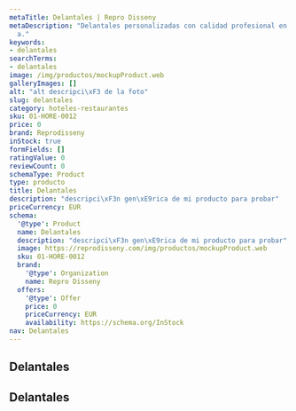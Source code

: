 ```yaml
---
metaTitle: Delantales | Repro Disseny
metaDescription: "Delantales personalizadas con calidad profesional en Catalu\xF1\
  a."
keywords:
- delantales
searchTerms:
- delantales
image: /img/productos/mockupProduct.web
galleryImages: []
alt: "alt descripci\xF3 de la foto"
slug: delantales
category: hoteles-restaurantes
sku: 01-HORE-0012
price: 0
brand: Reprodisseny
inStock: true
formFields: []
ratingValue: 0
reviewCount: 0
schemaType: Product
type: producto
title: Delantales
description: "descripci\xF3n gen\xE9rica de mi producto para probar"
priceCurrency: EUR
schema:
  '@type': Product
  name: Delantales
  description: "descripci\xF3n gen\xE9rica de mi producto para probar"
  image: https://reprodisseny.com/img/productos/mockupProduct.web
  sku: 01-HORE-0012
  brand:
    '@type': Organization
    name: Repro Disseny
  offers:
    '@type': Offer
    price: 0
    priceCurrency: EUR
    availability: https://schema.org/InStock
nav: Delantales
---
```


## Delantales

## Delantales
